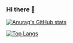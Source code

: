 ### Hi there 👋


[![Anurag's GitHub stats](https://github-readme-stats.vercel.app/api?username=lee-byeongmin&show_icons=true)](https://github.com/lee-byeongmin/github-readme-stats)

[![Top Langs](https://github-readme-stats.vercel.app/api/top-langs/?username=lee-byeongmin&layout=compact)](https://github.com/lee-byeongmin/github-readme-stats)

